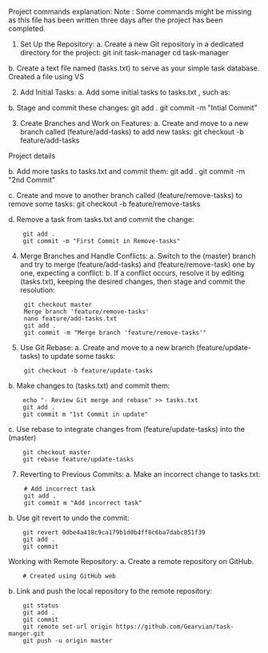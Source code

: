 Project commands explanation:
Note : Some commands might be missing as this file has been written three days after the project has been completed. 

1. Set Up the Repository:
	a. Create a new Git repository in a dedicated directory for the project:
		git init task-manager
		cd task-manager


b. Create a text file named (tasks.txt) to serve as your simple task database.
		Created a file using VS

2. Add Initial Tasks:
a. Add some initial tasks to tasks.txt , such as:

b. Stage and commit these changes:
		git add . 
		git commit -m "Intial Commit"  

3. Create Branches and Work on Features:
a. Create and move to a new branch called (feature/add-tasks) to add new tasks:
		git checkout -b feature/add-tasks

Project details

b. Add more tasks to tasks.txt and commit them:
		git add . 
		git commit -m "2nd Commit"  

c. Create and move to another branch called (feature/remove-tasks) to remove
some tasks:
		git checkout -b feature/remove-tasks


d. Remove a task from tasks.txt and commit the change:

		git add . 
		git commit -m "First Commit in Remove-tasks"  

4. Merge Branches and Handle Conflicts:
a. Switch to the (master) branch and try to merge (feature/add-tasks) and
(feature/remove-task) one by one, expecting a conflict:
b. If a conflict occurs, resolve it by editing (tasks.txt), keeping the desired changes,
then stage and commit the resolution:
		
		git checkout master
		Merge branch 'feature/remove-tasks'
		nano feature/add-tasks.txt
		git add . 
		git commit -m "Merge branch 'feature/remove-tasks'"  


5. Use Git Rebase:
a. Create and move to a new branch (feature/update-tasks) to update some tasks:
		
		git checkout -b feature/update-tasks
		
		
b. Make changes to (tasks.txt) and commit them:
		
		echo "- Review Git merge and rebase" >> tasks.txt
		git add . 
		git commit m "1st Commit in update" 

c. Use rebase to integrate changes from (feature/update-tasks) into the (master)
		
		git checkout master
		git rebase feature/update-tasks 

7. Reverting to Previous Commits:
a. Make an incorrect change to tasks.txt:
		
		# Add incorrect task
		git add . 
		git commit m "Add incorrect task" 

b. Use git revert to undo the commit:
		
		git revert 0dbe4a418c9ca179b1d0b4ff8c6ba7dabc851f39 
		git add . 
		git commit  

Working with Remote Repository:
a. Create a remote repository on GitHub.
		
		# Created using GitHub web 

b. Link and push the local repository to the remote repository:
		
		git status 
		git add . 
		git commit 
		git remote set-url origin https://github.com/Gearvian/task-manger.git 
		git push -u origin master
